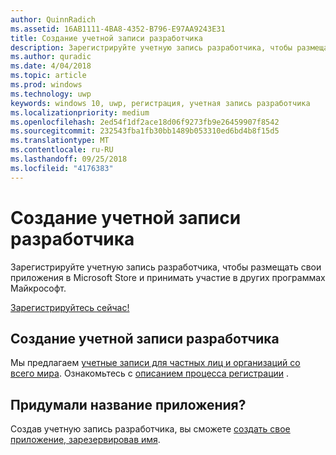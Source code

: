 ```yaml
---
author: QuinnRadich
ms.assetid: 16AB1111-4BA8-4352-B796-E97AA9243E31
title: Создание учетной записи разработчика
description: Зарегистрируйте учетную запись разработчика, чтобы размещать свои приложения в Microsoft Store и принимать участие в других программах Майкрософт.
ms.author: quradic
ms.date: 4/04/2018
ms.topic: article
ms.prod: windows
ms.technology: uwp
keywords: windows 10, uwp, регистрация, учетная запись разработчика
ms.localizationpriority: medium
ms.openlocfilehash: 2ed54f1df2ace18d06f9273fb9e26459907f8542
ms.sourcegitcommit: 232543fba1fb30bb1489b053310ed6bd4b8f15d5
ms.translationtype: MT
ms.contentlocale: ru-RU
ms.lasthandoff: 09/25/2018
ms.locfileid: "4176383"
---
```

# <a name="create-a-developer-account"></a>Создание учетной записи разработчика

Зарегистрируйте учетную запись разработчика, чтобы размещать свои приложения в Microsoft Store и принимать участие в других программах Майкрософт.

[Зарегистрируйтесь сейчас!](http://go.microsoft.com/fwlink/p/?LinkId=615100)

## <a name="opening-your-developer-account"></a>Создание учетной записи разработчика

Мы предлагаем [учетные записи для частных лиц и организаций со всего мира](../publish/account-types-locations-and-fees.md). Ознакомьтесь с [описанием процесса регистрации](../publish/opening-a-developer-account.md) .

## <a name="have-a-name-for-your-app"></a>Придумали название приложения?

Создав учетную запись разработчика, вы сможете [создать свое приложение, зарезервировав имя](https://msdn.microsoft.com/library/windows/apps/JJ657967).

